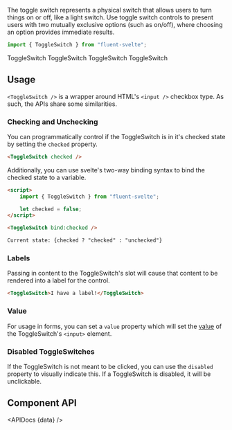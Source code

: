 <script lang="ts">
    import { ToggleSwitch, Button, InfoBar } from "$lib";
    import { Showcase, APIDocs } from "$site/lib";

    import data from "$lib/ToggleSwitch/ToggleSwitch.svelte?sveld&raw";
</script>

The toggle switch represents a physical switch that allows users to turn things on or off, like a light switch. Use toggle switch controls to present users with two mutually exclusive options (such as on/off), where choosing an option provides immediate results.

```ts
import { ToggleSwitch } from "fluent-svelte";
```

<Showcase columns={2} repl="4b7217ee24294302937ec6c69db1bbc0">
    <ToggleSwitch>ToggleSwitch</ToggleSwitch>
    <ToggleSwitch checked>ToggleSwitch</ToggleSwitch>
    <ToggleSwitch disabled>ToggleSwitch</ToggleSwitch>
    <ToggleSwitch checked disabled>ToggleSwitch</ToggleSwitch>
</Showcase>

## Usage

`<ToggleSwitch />` is a wrapper around HTML's `<input />` checkbox type. As such, the APIs share some similarities.

### Checking and Unchecking

You can programmatically control if the ToggleSwitch is in it's checked state by setting the `checked` property.

```html
<ToggleSwitch checked />
```

Additionally, you can use svelte's two-way binding syntax to bind the checked state to a variable.

```html
<script>
	import { ToggleSwitch } from "fluent-svelte";

	let checked = false;
</script>

<ToggleSwitch bind:checked />

Current state: {checked ? "checked" : "unchecked"}
```

### Labels

Passing in content to the ToggleSwitch's slot will cause that content to be rendered into a label for the control.

```html
<ToggleSwitch>I have a label!</ToggleSwitch>
```

### Value

For usage in forms, you can set a `value` property which will set the [value](https://developer.mozilla.org/en-US/docs/Web/HTML/Element/input/checkbox#value) of the ToggleSwitch's `<input>` element.

### Disabled ToggleSwitches

If the ToggleSwitch is not meant to be clicked, you can use the `disabled` property to visually indicate this. If a ToggleSwitch is disabled, it will be unclickable.

## Component API

<APIDocs {data} />
